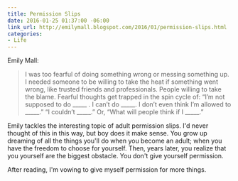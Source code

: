 ```yaml
---
title: Permission Slips
date: 2016-01-25 01:37:00 -06:00
link_url: http://emilymall.blogspot.com/2016/01/permission-slips.html
categories:
- Life
---
```


Emily Mall:

> I was too fearful of doing something wrong or messing something up. I needed someone to be willing to take the heat if something went wrong, like trusted friends and professionals. People willing to take the blame. Fearful thoughts get trapped in the spin cycle of: “I’m not supposed to do \_\_\_\_\_ . I can’t do \_\_\_\_\_. I don’t even think I’m allowed to \_\_\_\_\_.” “I couldn’t \_\_\_\_\_.” Or, “What will people think if I \_\_\_\_\_.”

Emily tackles the interesting topic of adult permission slips. I'd never thought of this in this way, but boy does it make sense. You grow up dreaming of all the things you'll do when you become an adult; when you have the freedom to choose for yourself. Then, years later, you realize that you yourself are the biggest obstacle. You don't give yourself permission.

After reading, I'm vowing to give myself permission for more things.
